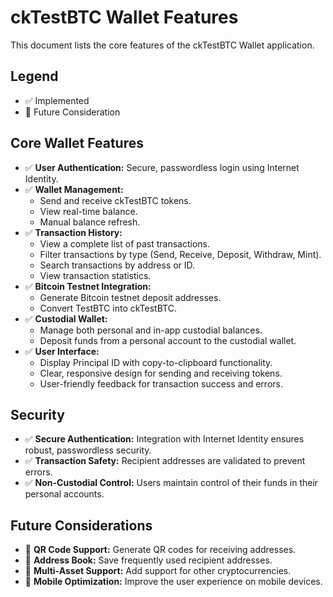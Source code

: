 # ckTestBTC Wallet Features

This document lists the core features of the ckTestBTC Wallet application.

## Legend

- ✅ Implemented
- 🤔 Future Consideration

## Core Wallet Features

- ✅ **User Authentication:** Secure, passwordless login using Internet Identity.
- ✅ **Wallet Management:**
    - Send and receive ckTestBTC tokens.
    - View real-time balance.
    - Manual balance refresh.
- ✅ **Transaction History:**
    - View a complete list of past transactions.
    - Filter transactions by type (Send, Receive, Deposit, Withdraw, Mint).
    - Search transactions by address or ID.
    - View transaction statistics.
- ✅ **Bitcoin Testnet Integration:**
    - Generate Bitcoin testnet deposit addresses.
    - Convert TestBTC into ckTestBTC.
- ✅ **Custodial Wallet:**
    - Manage both personal and in-app custodial balances.
    - Deposit funds from a personal account to the custodial wallet.
- ✅ **User Interface:**
    - Display Principal ID with copy-to-clipboard functionality.
    - Clear, responsive design for sending and receiving tokens.
    - User-friendly feedback for transaction success and errors.

## Security

- ✅ **Secure Authentication:** Integration with Internet Identity ensures robust, passwordless security.
- ✅ **Transaction Safety:** Recipient addresses are validated to prevent errors.
- ✅ **Non-Custodial Control:** Users maintain control of their funds in their personal accounts.

## Future Considerations

- 🤔 **QR Code Support:** Generate QR codes for receiving addresses.
- 🤔 **Address Book:** Save frequently used recipient addresses.
- 🤔 **Multi-Asset Support:** Add support for other cryptocurrencies.
- 🤔 **Mobile Optimization:** Improve the user experience on mobile devices.